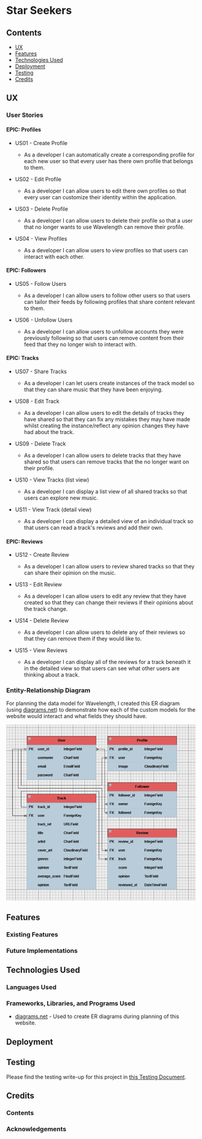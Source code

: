 # Star Seekers

## Contents

- [UX](#ux)
- [Features](#features)
- [Technologies Used](#technologies-used)
- [Deployment](#deployment)
- [Testing](#testing)
- [Credits](#credits)

## UX

### User Stories

#### EPIC: Profiles

- US01 - Create Profile

  - As a developer I can automatically create a corresponding profile for each new user so that every user has there own profile that belongs to them.

- US02 - Edit Profile

  - As a developer I can allow users to edit there own profiles so that every user can customize their identity within the application.

- US03 - Delete Profile

  - As a developer I can allow users to delete their profile so that a user that no longer wants to use Wavelength can remove their profile.

- US04 - View Profiles

  - As a developer I can allow users to view profiles so that users can interact with each other.

#### EPIC: Followers

- US05 - Follow Users

  - As a developer I can allow users to follow other users so that users can tailor their feeds by following profiles that share content relevant to them.

- US06 - Unfollow Users

  - As a developer I can allow users to unfollow accounts they were previously following so that users can remove content from their feed that they no longer wish to interact with.

#### EPIC: Tracks

- US07 - Share Tracks

  - As a developer I can let users create instances of the track model so that they can share music that they have been enjoying.

- US08 - Edit Track

  - As a developer I can allow users to edit the details of tracks they have shared so that they can fix any mistakes they may have made whilst creating the instance/reflect any opinion changes they have had about the track.

- US09 - Delete Track

  - As a developer I can allow users to delete tracks that they have shared so that users can remove tracks that the no longer want on their profile.

- US10 - View Tracks (list view)

  - As a developer I can display a list view of all shared tracks so that users can explore new music.

- US11 - View Track (detail view)

  - As a developer I can display a detailed view of an individual track so that users can read a track's reviews and add their own.

#### EPIC: Reviews

- US12 - Create Review

  - As a developer I can allow users to review shared tracks so that they can share their opinion on the music.

- US13 - Edit Review

  - As a developer I can allow users to edit any review that they have created so that they can change their reviews if their opinions about the track change.

- US14 - Delete Review

  - As a developer I can allow users to delete any of their reviews so that they can remove them if they would like to.

- US15 - View Reviews

  - As a developer I can display all of the reviews for a track beneath it in the detailed view so that users can see what other users are thinking about a track.

### Entity-Relationship Diagram

For planning the data model for Wavelength, I created this ER diagram (using [diagrams.net](https://www.diagrams.net/)) to demonstrate how each of the custom models for the website would interact and what fields they should have.

![Entity-Relationship Diagram for custom wavelength models.](/documentation/readme/er-diagram.png)

## Features

### Existing Features

### Future Implementations

## Technologies Used

### Languages Used

### Frameworks, Libraries, and Programs Used

- [diagrams.net](https://www.diagrams.net/) - Used to create ER diagrams during planning of this website.

## Deployment

## Testing

Please find the testing write-up for this project in [this Testing Document](testing.md).

## Credits

### Contents

### Acknowledgements
